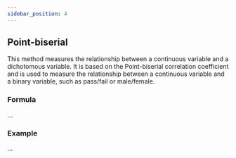 ```yaml
---
sidebar_position: 4
---
```


## Point-biserial

This method measures the relationship between a continuous variable and a dichotomous variable. 
It is based on the Point-biserial correlation coefficient and is used to measure the relationship between a continuous variable and a binary variable, such as pass/fail or male/female.

### Formula

...

### Example

...